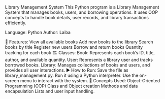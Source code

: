 Library Management System
This Python program is a Library Management System that manages books, users, and borrowing operations. It uses OOP concepts to handle book details, user records, and library transactions efficiently.

Language: Python
Author: Laiba

📖 Features:
View all available books
Add new books to the library
Search books by title
Register new users
Borrow and return books
Quantity tracking for each book
🏗️ Classes:
Book: Represents each book’s ID, title, author, and available quantity.
User: Represents a library user and tracks borrowed books.
Library: Manages collections of books and users, and provides all user interactions.
▶️ How to Run:
Save the file as library_management.py.
Run it using a Python interpreter.
Use the on-screen menu to interact with the system.
🧠 Concepts Used:
Object-Oriented Programming (OOP)
Class and Object creation
Methods and data encapsulation
Lists and user input handling.
